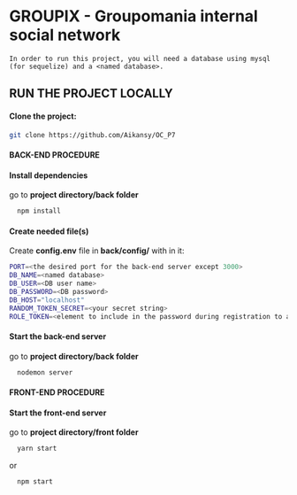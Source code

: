 # GROUPIX - Groupomania internal social network

    In order to run this project, you will need a database using mysql (for sequelize) and a <named database>.

## RUN THE PROJECT LOCALLY

#### Clone the project:

```bash
git clone https://github.com/Aikansy/OC_P7
```

#### BACK-END PROCEDURE

#### Install dependencies

go to **project directory/back folder**

```bash
  npm install
```

#### Create needed file(s)

Create **config.env** file in **back/config/** with in it:

```bash
PORT=<the desired port for the back-end server except 3000>
DB_NAME=<named database>
DB_USER=<DB user name>
DB_PASSWORD=<DB password>
DB_HOST="localhost"
RANDOM_TOKEN_SECRET=<your secret string>
ROLE_TOKEN=<element to include in the password during registration to allocate the admin role>
```

#### Start the back-end server

go to **project directory/back folder**

```bash
  nodemon server
```

#### FRONT-END PROCEDURE

#### Start the front-end server

go to **project directory/front folder**

```bash
  yarn start
```

or

```bash
  npm start
```
